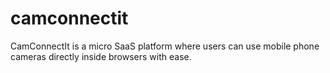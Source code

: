 # camconnectit
CamConnectIt is a micro SaaS platform where users can use mobile phone cameras directly inside browsers with ease.
